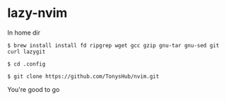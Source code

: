 # lazy-nvim

In home dir

```
$ brew install install fd ripgrep wget gcc gzip gnu-tar gnu-sed git curl lazygit
```
```
$ cd .config
```
```
$ git clone https://github.com/TonysHub/nvim.git
```

You're good to go
